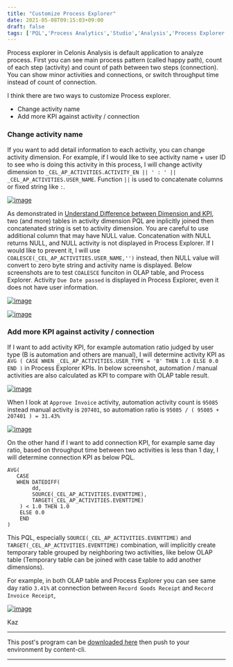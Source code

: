 ```yaml
---
title: "Customize Process Explorer"
date: 2021-05-08T09:15:03+09:00
draft: false
tags: ['PQL','Process Analytics','Studio','Analysis','Process Explorer']
---
```


Process explorer in Celonis Analysis is default application to analyze process. First you can see main process pattern (called happy path), count of each step (activity) and count of path between two steps (connection). You can show minor activities and connections, or switch throughput time instead of count of connection.

I think there are two ways to customize Process explorer.

- Change activity name
- Add more KPI against activity / connection

### Change activity name
If you want to add detail information to each activity, you can change activity dimension. For example, if I would like to see activity name + user ID to see who is doing this activity in this process, I will change activity dimension to `_CEL_AP_ACTIVITIES.ACTIVITY_EN || ' : ' || _CEL_AP_ACTIVITIES.USER_NAME`. Function `||` is used to concatenate columns or fixed string like `:`.

[![image](https://user-images.githubusercontent.com/67397583/117003132-7137b600-ad1f-11eb-8afb-66cd11b10f42.png)](https://user-images.githubusercontent.com/67397583/117003132-7137b600-ad1f-11eb-8afb-66cd11b10f42.png)

As demonstrated in [Understand Difference between Dimension and KPI](../2021-05-01-understand-difference-between-dimension-and-kpi/), two (and more) tables in activity dimension PQL are inplicitly joined then concatenated string is set to activity dimension. You are careful to use additional column that may have NULL value. Concatenation with NULL returns NULL, and NULL activity is not displayed in Process Explorer. If I would like to prevent it, I will use `COALESCE(_CEL_AP_ACTIVITIES.USER_NAME,'')` instead, then NULL value will convert to zero byte string and activity name is displayed. Below screenshots are to test `COALESCE` funciton in OLAP table, and Process Explorer. Activity `Due Date passed` is displayed in Process Explorer, even it does not have user information.

[![image](https://user-images.githubusercontent.com/67397583/117004211-c88a5600-ad20-11eb-8eea-6a4a3e199a69.png)](https://user-images.githubusercontent.com/67397583/117004211-c88a5600-ad20-11eb-8eea-6a4a3e199a69.png)

[![image](https://user-images.githubusercontent.com/67397583/117003857-59acfd00-ad20-11eb-9d61-88024275fee4.png)](https://user-images.githubusercontent.com/67397583/117003857-59acfd00-ad20-11eb-9d61-88024275fee4.png)

### Add more KPI against activity / connection
If I want to add activity KPI, for example automation ratio judged by user type (B is automation and others are manual), I will determine activity KPI as `AVG ( CASE WHEN _CEL_AP_ACTIVITIES.USER_TYPE = 'B' THEN 1.0 ELSE 0.0 END )` in Process Explorer KPIs. In below screenshot, automation / manual activities are also calculated as KPI to compare with OLAP table result.

[![image](https://user-images.githubusercontent.com/67397583/117014050-62ef9700-ad2b-11eb-9f9b-c4950225739c.png)](https://user-images.githubusercontent.com/67397583/117014050-62ef9700-ad2b-11eb-9f9b-c4950225739c.png)

When I look at `Approve Invoice` activity, automation activity count is `95085` instead manual activity is `207401`, so automation ratio is `95085 / ( 95085 + 207401 ) = 31.43%`

[![image](https://user-images.githubusercontent.com/67397583/117090813-55222c00-ad94-11eb-9e05-19573a400340.png)](https://user-images.githubusercontent.com/67397583/117090813-55222c00-ad94-11eb-9e05-19573a400340.png)

On the other hand if I want to add connection KPI, for example same day ratio, based on throughput time between two activities is less than 1 day, I will determine connection KPI as below PQL.

```
AVG(
   CASE 
   WHEN DATEDIFF(
        dd,
        SOURCE(_CEL_AP_ACTIVITIES.EVENTTIME),
        TARGET(_CEL_AP_ACTIVITIES.EVENTTIME)
    ) < 1.0 THEN 1.0 
    ELSE 0.0 
    END
)
```

This PQL, especially `SOURCE(_CEL_AP_ACTIVITIES.EVENTTIME)` and `TARGET(_CEL_AP_ACTIVITIES.EVENTTIME)` combination, will implicitly create temporary table grouped by neighboring two activities, like below OLAP table (Temporary table can be joined with case table to add another dimensions).

For example, in both OLAP table and Process Explorer you can see same day ratio `3.41%` at connection between `Record Goods Receipt` and `Record Invoice Receipt`,

[![image](https://user-images.githubusercontent.com/67397583/117090514-7f271e80-ad93-11eb-816d-f26ff48c7bf0.png)](https://user-images.githubusercontent.com/67397583/117090514-7f271e80-ad93-11eb-816d-f26ff48c7bf0.png)

Kaz

---

This post's program can be [downloaded here](../../examples/ap_analysis_20210508.json) then push to your environment by content-cli.

---